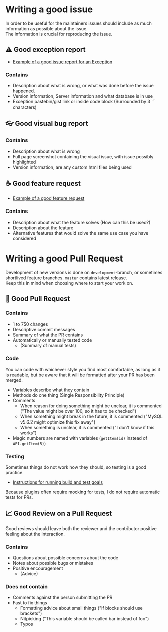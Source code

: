 # Writing a good issue
In order to be useful for the maintainers issues should include as much information as possible about the issue.  
The information is crucial for reproducing the issue.

## :warning: Good exception report

- [Example of a good issue report for an Exception](https://github.com/plan-player-analytics/Plan/issues/945)

### Contains

- Description about what is wrong, or what was done before the issue happened.
- Version information, Server information and what database is in use
- Exception pastebin/gist link or inside code block (Surrounded by 3 ``` characters)

## :eyeglasses: Good visual bug report

### Contains

- Description about what is wrong
- Full page screenshot containing the visual issue, with issue possibly highlighted 
- Version information, are any custom html files being used

## :coffee: Good feature request

- [Example of a good feature request](https://github.com/plan-player-analytics/Plan/issues/872)

### Contains

- Description about what the feature solves (How can this be used?)
- Description about the feature
- Alternative features that would solve the same use case you have considered

# Writing a good Pull Request

Development of new versions is done on `development`-branch, or sometimes shortlived feature branches. `master` contains latest release.  
Keep this in mind when choosing where to start your work on.

## :tophat: Good Pull Request

### Contains

- 1 to 750 changes
- Descriptive commit messages
- Summary of what the PR contains
- Automatically or manually tested code
  - (Summary of manual tests)

### Code

You can code with whichever style you find most comfortable, as long as it is readable, but be aware that it will be formatted after your PR has been merged.

- Variables describe what they contain
- Methods do one thing (Single Responsibility Principle)
- Comments
  - When reason for doing something might be unclear, it is commented ("The value might be over 100, so it has to be checked")
  - When something might break in the future, it is commented ("MySQL v5.6.2 might optimize this fix away")
  - When something is unclear, it is commented ("I don't know if this works")
- Magic numbers are named with variables (`getItem(id)` instead of `API.getItem(5)`)

### Testing

Sometimes things do not work how they should, so testing is a good practice.

- [Instructions for running build and test goals](https://github.com/plan-player-analytics/Plan/wiki/Project-Setup#building-and-testing)

Because plugins often require mocking for tests, I do not require automatic tests for PRs.

## :chart_with_upwards_trend: Good Review on a Pull Request

Good reviews should leave both the reviewer and the contributor positive feeling about the interaction.

### Contains

- Questions about possible concerns about the code
- Notes about possible bugs or mistakes
- Positive encouragement
  - (Advice)

### Does not contain

- Comments against the person submitting the PR
- Fast to fix things
  - Formatting advice about small things ("If blocks should use brackets")
  - Nitpicking ("This variable should be called bar instead of foo")
  - Typos
